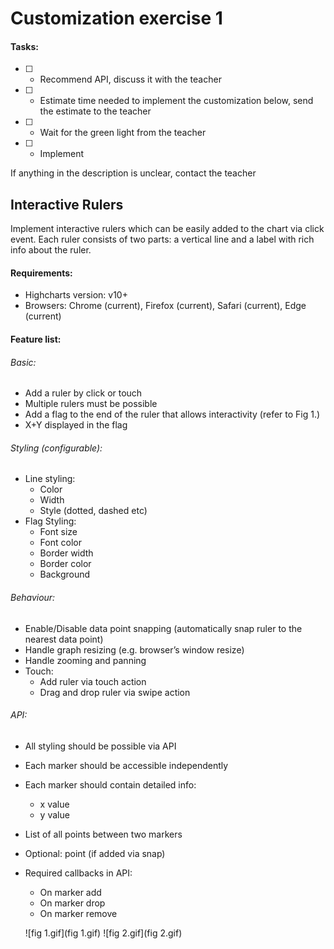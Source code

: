 # Customization exercise 1

#### Tasks:

- [ ] - Recommend API, discuss it with the teacher
- [ ] - Estimate time needed to implement the customization below, send the estimate to the teacher
- [ ] - Wait for the green light from the teacher
- [ ] - Implement

If anything in the description is unclear, contact the teacher

## Interactive Rulers
Implement interactive rulers which can be easily added to the chart via click event. Each ruler consists of two parts: a vertical line and a label with rich info about the ruler.

#### Requirements:
- Highcharts version: v10+
- Browsers: Chrome (current), Firefox (current), Safari (current), Edge (current)

#### Feature list:

###### Basic:
- Add a ruler by click or touch
- Multiple rulers must be possible
- Add a flag to the end of the ruler that allows interactivity (refer to Fig 1.)
- X+Y displayed in the flag

###### Styling (configurable):
- Line styling:
  - Color
  - Width
  - Style (dotted, dashed etc)
- Flag Styling:
  - Font size
  - Font color
  - Border width
  - Border color
  - Background

###### Behaviour:
- Enable/Disable data point snapping (automatically snap ruler to the nearest data point)
- Handle graph resizing (e.g. browser’s window resize)
- Handle zooming and panning
- Touch:
  - Add ruler via touch action
  - Drag and drop ruler via swipe action
###### API:
- All styling should be possible via API
- Each marker should be accessible independently
- Each marker should contain detailed info:
  - x value
  - y value
- List of all points between two markers
- Optional: point (if added via snap)
- Required callbacks in API:
  - On marker add
  - On marker drop
  - On marker remove

  ![fig 1.gif](fig 1.gif)
  ![fig 2.gif](fig 2.gif)